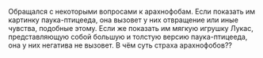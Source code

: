 Обращался с некоторыми вопросами к арахнофобам.
Если показать им картинку паука-птицееда, она вызовет у них отвращение или иные чувства, подобные этому. Если же показать им мягкую игрушку Лукас, представляющую собой большую и толстую версию паука-птицееда, она у них негатива не вызовет. В чём суть страха арахнофобов??
